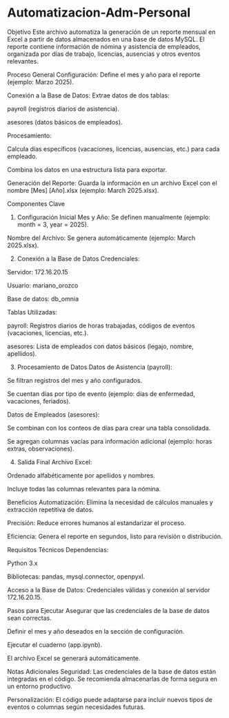# Automatizacion-Adm-Personal

Objetivo
Este archivo automatiza la generación de un reporte mensual en Excel a partir de datos almacenados en una base de datos MySQL. El reporte contiene información de nómina y asistencia de empleados, organizada por días de trabajo, licencias, ausencias y otros eventos relevantes.

Proceso General
Configuración: Define el mes y año para el reporte (ejemplo: Marzo 2025).

Conexión a la Base de Datos: Extrae datos de dos tablas:

payroll (registros diarios de asistencia).

asesores (datos básicos de empleados).

Procesamiento:

Calcula días específicos (vacaciones, licencias, ausencias, etc.) para cada empleado.

Combina los datos en una estructura lista para exportar.

Generación del Reporte: Guarda la información en un archivo Excel con el nombre [Mes] [Año].xlsx (ejemplo: March 2025.xlsx).

Componentes Clave
1. Configuración Inicial
Mes y Año: Se definen manualmente (ejemplo: month = 3, year = 2025).

Nombre del Archivo: Se genera automáticamente (ejemplo: March 2025.xlsx).

2. Conexión a la Base de Datos
Credenciales:

Servidor: 172.16.20.15

Usuario: mariano_orozco

Base de datos: db_omnia

Tablas Utilizadas:

payroll: Registros diarios de horas trabajadas, códigos de eventos (vacaciones, licencias, etc.).

asesores: Lista de empleados con datos básicos (legajo, nombre, apellidos).

3. Procesamiento de Datos
Datos de Asistencia (payroll):

Se filtran registros del mes y año configurados.

Se cuentan días por tipo de evento (ejemplo: días de enfermedad, vacaciones, feriados).

Datos de Empleados (asesores):

Se combinan con los conteos de días para crear una tabla consolidada.

Se agregan columnas vacías para información adicional (ejemplo: horas extras, observaciones).

4. Salida Final
Archivo Excel:

Ordenado alfabéticamente por apellidos y nombres.

Incluye todas las columnas relevantes para la nómina.

Beneficios
Automatización: Elimina la necesidad de cálculos manuales y extracción repetitiva de datos.

Precisión: Reduce errores humanos al estandarizar el proceso.

Eficiencia: Genera el reporte en segundos, listo para revisión o distribución.

Requisitos Técnicos
Dependencias:

Python 3.x

Bibliotecas: pandas, mysql.connector, openpyxl.

Acceso a la Base de Datos: Credenciales válidas y conexión al servidor 172.16.20.15.

Pasos para Ejecutar
Asegurar que las credenciales de la base de datos sean correctas.

Definir el mes y año deseados en la sección de configuración.

Ejecutar el cuaderno (app.ipynb).

El archivo Excel se generará automáticamente.

Notas Adicionales
Seguridad: Las credenciales de la base de datos están integradas en el código. Se recomienda almacenarlas de forma segura en un entorno productivo.

Personalización: El código puede adaptarse para incluir nuevos tipos de eventos o columnas según necesidades futuras.
